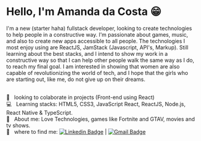 # Hello, I'm Amanda da Costa 😁

I'm a new (starter haha) fullstack developer, looking to create technologies to help people in a constructive way. I'm passionate about games, music, and also to create new apps accessible to all people. The technologies I most enjoy using are ReactJS, JamStack (Javascript, API's, Markup). Still learning about the best stacks, and I intend to show my work in a constructive way so that I can help other people walk the same way as I do, to reach my final goal. I am interested in showing that women are also capable of revolutionizing the world of tech, and I hope that the girls who are starting out, like me, do not give up on their dreams.

  <br/> :black_heart: &nbsp; looking to colaborate in projects (Front-end using React)
 <br/> :computer: &nbsp; Learning stacks: HTML5, CSS3, JavaScript React, ReactJS, Node.js, React Native & TypeScript.
 <br/> 💬  &nbsp; About me: Love Technologies, games like Fortnite and GTAV, movies and tv shows.
 <br/> :email: &nbsp; where to find me: [![Linkedin Badge](https://img.shields.io/badge/-AmandabCosta-blue?style=flat-square&logo=Linkedin&logoColor=white&link=https://www.linkedin.com/in/amandabcosta/)](https://www.linkedin.com/in/amandabcosta/) 
| 
[![Gmail Badge](https://img.shields.io/badge/-acbdacosta@gmail.com-c14438?style=flat-square&logo=Gmail&logoColor=white&link=mailto:acbdacosta@gmail.com)](mailto:acbdacosta@gmail.com)

